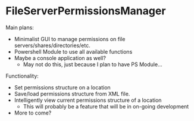 # FileServerPermissionsManager
Main plans:
- Minimalist GUI to manage permissions on file servers/shares/directories/etc.
- Powershell Module to use all available functions
- Maybe a console application as well?
  - May not do this, just because I plan to have PS Module...

Functionality:
- Set permissions structure on a location
- Save/load permissions structure from XML file.
- Intelligently view current permissions structure of a location
  - This will probably be a feature that will be in on-going development
- More to come?
